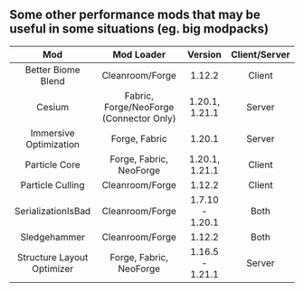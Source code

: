 ## Some other performance mods that may be useful in some situations (eg. big modpacks)

| Mod | Mod Loader | Version | Client/Server |
|:---:|:---:|:---:|:---:|
| Better Biome Blend | Cleanroom/Forge | 1.12.2 | Client |
| Cesium | Fabric, Forge/NeoForge (Connector Only) | 1.20.1, 1.21.1 | Server |
| Immersive Optimization | Forge, Fabric | 1.20.1 | Server |
| Particle Core | Forge, Fabric, NeoForge | 1.20.1, 1.21.1 | Client |
| Particle Culling | Cleanroom/Forge | 1.12.2 | Client |
| SerializationIsBad | Cleanroom/Forge | 1.7.10 - 1.20.1 | Both |
| Sledgehammer | Cleanroom/Forge | 1.12.2 | Both |
| Structure Layout Optimizer | Forge, Fabric, NeoForge | 1.16.5 - 1.21.1 | Server |
